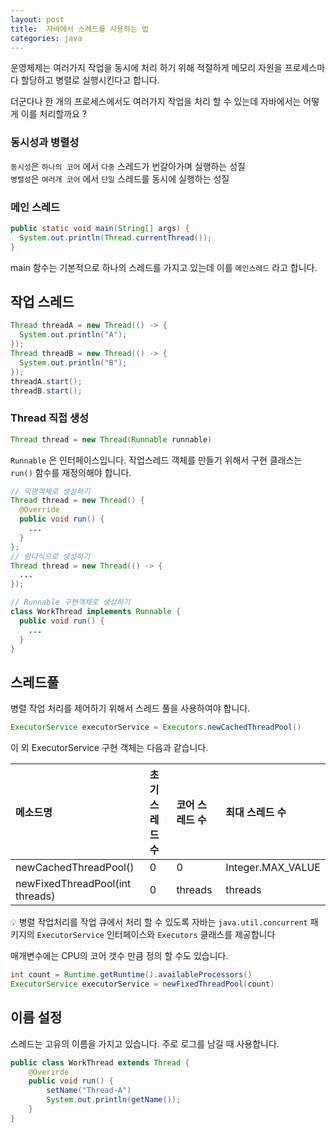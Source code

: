 ```yaml
---
layout: post
title:  자바에서 스레드를 사용하는 법
categories: java
---
```


 운영체제는 여러가지 작업을 동시에 처리 하기 위해 적절하게 메모리 자원을 프로세스마다 할당하고 병렬로 실행시킨다고 합니다.    
    
 더군다나 한 개의 프로세스에서도 여러가지 작업을 처리 할 수 있는데 자바에서는 어떻게 이를 처리할까요 ?

### 동시성과 병렬성

`동시성`은 `하나의 코어` 에서 `다중` 스레드가 번갈아가며 실행하는 성질     
`병렬성`은 `여러개 코어` 에서 `단일` 스레드를 동시에 실행하는 성질   

### 메인 스레드

```java
public static void main(String[] args) {
  System.out.println(Thread.currentThread());
}
```
main 함수는 기본적으로 하나의 스레드를 가지고 있는데 이를 `메인스레드` 라고 합니다.

## 작업 스레드

```java
Thread threadA = new Thread(() -> {
  System.out.println("A");
});
Thread threadB = new Thread(() -> {
  System.out.println("B");
});
threadA.start();
threadB.start();
```

### Thread 직접 생성

```java
Thread thread = new Thread(Runnable runnable)
```

`Runnable` 은 인터페이스입니다. 작업스레드 객체를 만들기 위해서 구현 클래스는 `run()` 함수를 재정의해야 합니다.

```java
// 익명객체로 생성하기
Thread thread = new Thread() {
  @Override
  public void run() {
    ...
  }
};
// 람다식으로 생성하기
Thread thread = new Thread(() -> {
  ...
});

// Runnable 구현객체로 생성하기
class WorkThread implements Runnable {
  public void run() {
    ...
  }
}
```

## 스레드풀

병렬 작업 처리를 제어하기 위해서 스레드 풀을 사용하여야 합니다.

```java
ExecutorService executorService = Executors.newCachedThreadPool()
```

이 외 ExecutorService 구현 객체는 다음과 같습니다.


| 메소드명 | 초기 스레드 수 | 코어 스레드 수 | 최대 스레드 수 |
| :--- | :--- | :--- | :--- |
| newCachedThreadPool() | 0 | 0 | Integer.MAX_VALUE |
| newFixedThreadPool(int threads) | 0 | threads | threads |

💡 병렬 작업처리를 작업 큐에서 처리 할 수 있도록 자바는 `java.util.concurrent` 패키지의 `ExecutorService` 인터페이스와 `Executors` 클래스를 제공합니다   
   
매개변수에는 CPU의 코어 갯수 만큼 정의 할 수도 있습니다.

```java
int count = Runtime.getRuntime().availableProcessors()
ExecutorService executorService = newFixedThreadPool(count)
```

## 이름 설정

스레드는 고유의 이름을 가지고 있습니다. 주로 로그를 남길 때 사용합니다.

```java
public class WorkThread extends Thread {
    @Overirde
    public void run() {
        setName("Thread-A")
        System.out.println(getName());
    }
}
```
